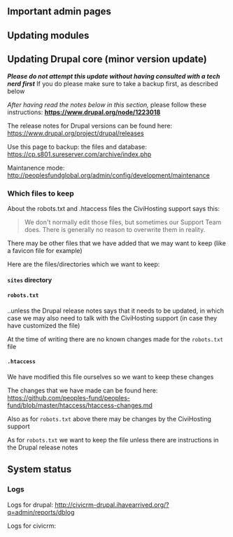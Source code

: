 
## Important admin pages


## Updating modules

## Updating Drupal core (minor version update)

***Please do not attempt this update without having consulted with a tech nerd first*** If you do please make sure to take a backup first, as described below

*After having read the notes below in this section,* please follow these instructions: **https://www.drupal.org/node/1223018**

The release notes for Drupal versions can be found here:
https://www.drupal.org/project/drupal/releases

Use this page to backup: the files and database:
https://cp.s801.sureserver.com/archive/index.php

Maintanence mode:
http://peoplesfundglobal.org/admin/config/development/maintenance

### Which files to keep

About the robots.txt and .htaccess files the CiviHosting support says this:
> We don't normally edit those files, but sometimes our Support Team does. There is
generally no reason to overwrite them in reality.

There may be other files that we have added that we may want to keep (like a favicon file for example)

Here are the files/directories which we want to keep:

#### `sites` directory

#### `robots.txt`

..unless the Drupal release notes says that it needs to be updated, in which case we may also need to talk with the CiviHosting support (in case they have customized the file)

At the time of writing there are no known changes made for the `robots.txt` file

#### `.htaccess`
We have modified this file ourselves so we want to keep these changes

The changes that we have made can be found here:
https://github.com/peoples-fund/peoples-fund/blob/master/htaccess/htaccess-changes.md

Also as for `robots.txt` above there may be changes by the CiviHosting support

As for `robots.txt` we want to keep the file unless there are instructions in the Drupal release notes


## System status

### Logs

Logs for drupal:
http://civicrm-drupal.ihavearrived.org/?q=admin/reports/dblog

Logs for civicrm:

